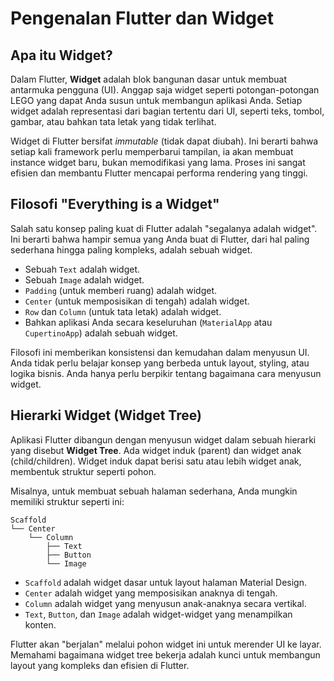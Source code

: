 # Pengenalan Flutter dan Widget

## Apa itu Widget?

Dalam Flutter, **Widget** adalah blok bangunan dasar untuk membuat antarmuka pengguna (UI). Anggap saja widget seperti potongan-potongan LEGO yang dapat Anda susun untuk membangun aplikasi Anda. Setiap widget adalah representasi dari bagian tertentu dari UI, seperti teks, tombol, gambar, atau bahkan tata letak yang tidak terlihat.

Widget di Flutter bersifat *immutable* (tidak dapat diubah). Ini berarti bahwa setiap kali framework perlu memperbarui tampilan, ia akan membuat instance widget baru, bukan memodifikasi yang lama. Proses ini sangat efisien dan membantu Flutter mencapai performa rendering yang tinggi.

## Filosofi "Everything is a Widget"

Salah satu konsep paling kuat di Flutter adalah "segalanya adalah widget". Ini berarti bahwa hampir semua yang Anda buat di Flutter, dari hal paling sederhana hingga paling kompleks, adalah sebuah widget.

- Sebuah `Text` adalah widget.
- Sebuah `Image` adalah widget.
- `Padding` (untuk memberi ruang) adalah widget.
- `Center` (untuk memposisikan di tengah) adalah widget.
- `Row` dan `Column` (untuk tata letak) adalah widget.
- Bahkan aplikasi Anda secara keseluruhan (`MaterialApp` atau `CupertinoApp`) adalah sebuah widget.

Filosofi ini memberikan konsistensi dan kemudahan dalam menyusun UI. Anda tidak perlu belajar konsep yang berbeda untuk layout, styling, atau logika bisnis. Anda hanya perlu berpikir tentang bagaimana cara menyusun widget.

## Hierarki Widget (Widget Tree)

Aplikasi Flutter dibangun dengan menyusun widget dalam sebuah hierarki yang disebut **Widget Tree**. Ada widget induk (parent) dan widget anak (child/children). Widget induk dapat berisi satu atau lebih widget anak, membentuk struktur seperti pohon.

Misalnya, untuk membuat sebuah halaman sederhana, Anda mungkin memiliki struktur seperti ini:

```
Scaffold
└── Center
    └── Column
        ├── Text
        ├── Button
        └── Image
```

- `Scaffold` adalah widget dasar untuk layout halaman Material Design.
- `Center` adalah widget yang memposisikan anaknya di tengah.
- `Column` adalah widget yang menyusun anak-anaknya secara vertikal.
- `Text`, `Button`, dan `Image` adalah widget-widget yang menampilkan konten.

Flutter akan "berjalan" melalui pohon widget ini untuk merender UI ke layar. Memahami bagaimana widget tree bekerja adalah kunci untuk membangun layout yang kompleks dan efisien di Flutter.
